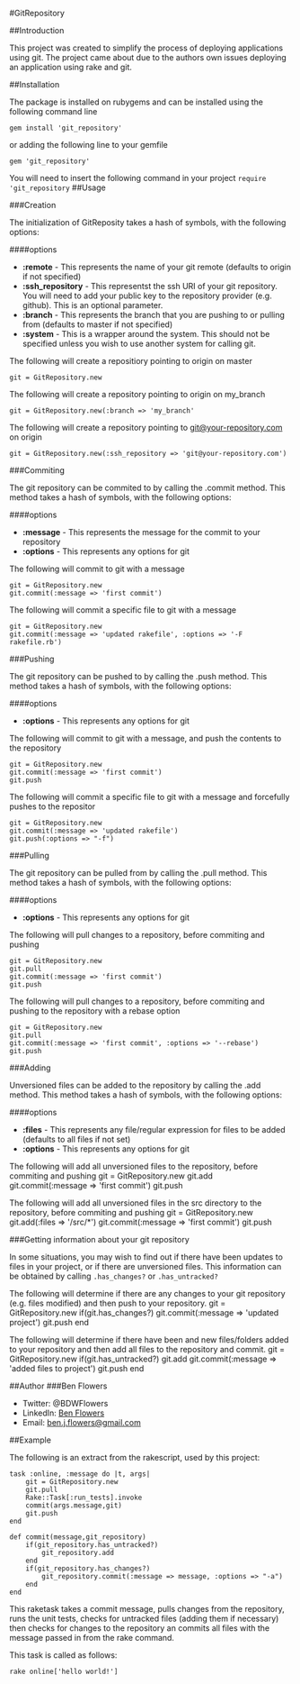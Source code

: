 #GitRepository


##Introduction

This project was created to simplify the process of deploying applications using git. The project came about due to the authors own issues deploying an application using rake and git. 

##Installation

The package is installed on rubygems and can be installed using the following command line

    gem install 'git_repository'

or adding the following line to your gemfile
    
    gem 'git_repository'

You will need to insert the following command in your project `require 'git_repository`
##Usage

###Creation

The initialization of GitReposity takes a hash of symbols, with the following options:

####options
* **:remote** - This represents the name of your git remote (defaults to origin if not specified)
* **:ssh_repository** - This representst the ssh URI of your git repository. You will need to add your public key to the repository provider (e.g. github). This is an optional parameter.
* **:branch** - This represents the branch that you are pushing to or pulling from (defaults to master if not specified)
* **:system** - This is a wrapper around the system. This should not be specified unless you wish to use another system for calling git.

The following will create a repositiory pointing to origin on master 

    git = GitRepository.new

The following will create a repository pointing to origin on my_branch

    git = GitRepository.new(:branch => 'my_branch'

The following will create a repository pointing to git@your-repository.com on origin

    git = GitRepository.new(:ssh_repository => 'git@your-repository.com')

###Commiting

The git repository can be commited to by calling the .commit method. This method takes a hash of symbols, with the following options:

####options
* **:message** - This represents the message for the commit to your repository
* **:options** - This represents any options for git 


The following will commit to git with a message

    git = GitRepository.new
    git.commit(:message => 'first commit')

The following will commit a specific file to git with a message

    git = GitRepository.new
    git.commit(:message => 'updated rakefile', :options => '-F rakefile.rb')


###Pushing

The git repository can be pushed to by calling the .push method. This method takes a hash of symbols, with the following options:

####options
* **:options** - This represents any options for git 


The following will commit to git with a message, and push the contents to the repository

    git = GitRepository.new
    git.commit(:message => 'first commit')
    git.push

The following will commit a specific file to git with a message and forcefully pushes to the repositor

    git = GitRepository.new
    git.commit(:message => 'updated rakefile')
    git.push(:options => "-f")

###Pulling

The git repository can be pulled from by calling the .pull method. This method takes a hash of symbols, with the following options:

####options
* **:options** - This represents any options for git 


The following will pull changes to a repository, before commiting and pushing

    git = GitRepository.new
    git.pull
    git.commit(:message => 'first commit')
    git.push

The following will pull changes to a repository, before commiting and pushing to the repository with a rebase option

    git = GitRepository.new
    git.pull
    git.commit(:message => 'first commit', :options => '--rebase')
    git.push

###Adding

Unversioned files can be added to the repository by calling the .add method. This method takes a hash of symbols, with the following options:

####options
* **:files** - This represents any file/regular expression for files to be added (defaults to all files if not set)
* **:options** - This represents any options for git 


The following will add all unversioned files to the repository, before commiting and pushing
    git = GitRepository.new
    git.add
    git.commit(:message => 'first commit')
    git.push

The following will add all unversioned files in the src directory to the repository, before commiting and pushing
    git = GitRepository.new
    git.add(:files => '/src/*')
    git.commit(:message => 'first commit')
    git.push


###Getting information about your git repository

In some situations, you may wish to find out if there have been updates to files in your project, or if there are unversioned files. This information can be obtained by calling `.has_changes?` or `.has_untracked?`


The following will determine if there are any changes to your git repository (e.g. files modified) and then push to your repository.
    git = GitRepository.new
    if(git.has_changes?)
    	git.commit(:message => 'updated project')
    	git.push
    end
    
The following will determine if there have been and new files/folders added to your repository and then add all files to the repository and commit.
    git = GitRepository.new
    if(git.has_untracked?)
    	git.add
    	git.commit(:message => 'added files to project')
    	git.push
    end

##Author
###Ben Flowers

* Twitter: @BDWFlowers
* LinkedIn: [Ben Flowers](http://www.linkedin.com/pub/ben-flowers/41/414/3a4)
* Email: ben.j.flowers@gmail.com

##Example

The following is an extract from the rakescript, used by this project:

    task :online, :message do |t, args|
		git = GitRepository.new
		git.pull
		Rake::Task[:run_tests].invoke
		commit(args.message,git)
		git.push
    end

    def commit(message,git_repository)
		if(git_repository.has_untracked?)
			git_repository.add
		end
		if(git_repository.has_changes?)
			git_repository.commit(:message => message, :options => "-a") 
		end
	end

This raketask takes a commit message, pulls changes from the repository, runs the unit tests, checks for untracked files (adding them if necessary) then checks for changes to the repository an commits all files with the message passed in from the rake command.

This task is called as follows:

    rake online['hello world!']